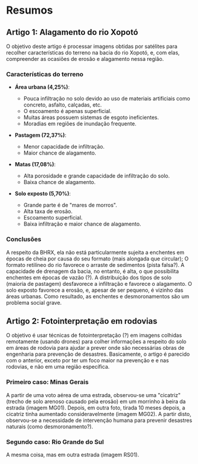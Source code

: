 # Resumos

## Artigo 1: Alagamento do rio Xopotó

O objetivo deste artigo é processar imagens obtidas por satélites para recolher características do terreno na bacia do rio Xopotó, e, com elas, compreender as
ocasiões de erosão e alagamento nessa região.

### Características do terreno

- **Área urbana (4,25%)**: 
  - Pouca infiltração no solo devido ao uso de materiais artificiais como concreto, asfalto, calçadas, etc.
  - O escoamento é apenas superficial.
  - Muitas áreas possuem sistemas de esgoto ineficientes.
  - Moradias em regiões de inundação frequente.

- **Pastagem (72,37%)**: 
  - Menor capacidade de infiltração.
  - Maior chance de alagamento.

- **Matas (17,08%)**: 
  - Alta porosidade e grande capacidade de infiltração do solo.
  - Baixa chance de alagamento.

- **Solo exposto (5,70%)**: 
  - Grande parte é de "mares de morros".
  - Alta taxa de erosão.
  - Escoamento superficial.
  - Baixa infiltração e maior chance de alagamento.

### Conclusões

A respeito da BHRX, ela não está particularmente sujeita a enchentes em épocas de cheia por causa do seu formato (mais alongada que circular); O formato retilíneo do rio favorece o arraste de sedimentos (pista falsa?). A capacidade de drenagem da bacia, no entanto, é alta, o que possibilita enchentes em épocas de vazão (?). A distribuição dos tipos de solo (maioria de pastagem) desfavorece a infiltração e favorece o alagamento. O solo exposto favorece a erosão, e, apesar de ser pequeno, é vizinho das áreas urbanas. Como resultado, as enchentes e desmoronamentos são um problema social grave.

## Artigo 2: Fotointerpretação em rodovias

O objetivo é usar técnicas de fotointerpretação (?) em imagens colhidas remotamente (usando drones) para colher informações a respeito do solo em áreas de rodovia para ajudar a prever onde são necessárias obras de engenharia para prevenção de desastres. Basicamente, o artigo é parecido com o anterior, exceto por ter um foco maior na prevenção e e nas rodovias, e não em uma região específica.

### Primeiro caso: Minas Gerais

A partir de uma voto aérea de uma estrada, observou-se uma "cicatriz" (trecho de solo arenoso causado pela erosão) em um morrinho à beira da estrada (imagem MG01). Depois, em outra foto, tirada 10 meses depois, a cicatriz tinha aumentado consideravelmente (imagem MG02). A partir disto, observou-se a necessidade de intervenção humana para prevenir desastres naturais (como desmoronamento?).

### Segundo caso: Rio Grande do Sul

A mesma coisa, mas em outra estrada (imagem RS01).




